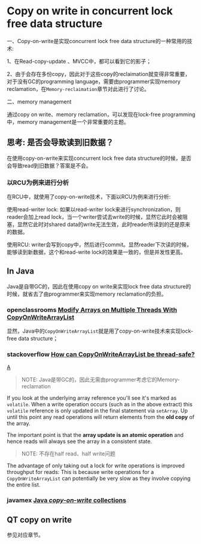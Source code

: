 # Copy on write in concurrent lock free data structure

一、Copy-on-write是实现concurrent lock free data structure的一种常用的技术: 

1、在Read-copy-update 、MVCC中，都可以看到它的影子；

2、由于会存在多份copy，因此对于这些copy的reclaimation就变得非常重要，对于没有GC的programming language，需要由programmer实现memory reclamation，在`Memory-reclaimation`章节对此进行了讨论。

二、memory management

通过copy on write、memory reclamation，可以发现在lock-free programming中，memory management是一个非常重要的主题。

## 思考: 是否会导致读到旧数据？

在使用copy-on-write来实现concurrent lock free data structure的时候，是否会导致read到旧数据？答案是不会。

### 以RCU为例来进行分析

在RCU中，就使用了copy-on-write技术，下面以RCU为例来进行分析:

使用read-writer lock: 如果以read-writer lock来进行synchronization，则reader会加上read lock，当一个writer尝试去write的时候，显然它此时会被阻塞，显然它此时对shared data的write无法生效，此时reader所读到的还是原来的数据。

使用RCU: writer会写到copy中，然后进行commit。显然reader下次读的时候，能够读到新数据，这个和read-write lock的效果是一致的，但是并发性更高。

## In Java

Java是自带GC的，因此在使用copy on write来实现lock free data structure的时候，就省去了由programmer来实现memory reclamation的负担。

### openclassrooms [Modify Arrays on Multiple Threads With CopyOnWriteArrayList](https://openclassrooms.com/en/courses/5684021-scale-up-your-code-with-java-concurrency/6677541-modify-arrays-on-multiple-threads-with-copyonwritearraylist)

显然，Java中的`CopyOnWriteArrayList`就是用了copy-on-write技术来实现lock-free data structure；



### stackoverflow [How can CopyOnWriteArrayList be thread-safe?](https://stackoverflow.com/questions/2950871/how-can-copyonwritearraylist-be-thread-safe)

[A](https://stackoverflow.com/a/2950898)

> NOTE: Java是带GC的，因此无需由programmer考虑它的Memory-reclamation

If you look at the underlying array reference you'll see it's marked as `volatile`. When a write operation occurs (such as in the above extract) this `volatile` reference is only updated in the final statement via `setArray`. Up until this point any read operations will return elements from the **old copy** of the array.

The important point is that the **array update is an atomic operation** and hence reads will always see the array in a consistent state.

> NOTE: 不存在half read、half write问题

The advantage of only taking out a lock for write operations is improved throughput for reads: This is because write operations for a `CopyOnWriteArrayList` can potentially be very slow as they involve copying the entire list.



### javamex [Java *copy-on-write* collections](https://www.javamex.com/tutorials/synchronization_concurrency_8_copy_on_write.shtml)



## QT copy on write

参见对应章节。

